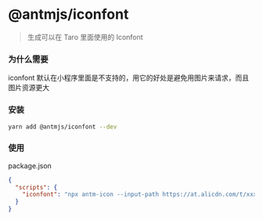 # @antmjs/iconfont

> 生成可以在 Taro 里面使用的 Iconfont

### 为什么需要

iconfont 默认在小程序里面是不支持的，用它的好处是避免用图片来请求，而且图片资源更大

### 安装

```bash
yarn add @antmjs/iconfont --dev
```

### 使用

package.json

```json
{
  "scripts": {
    "iconfont": "npx antm-icon --input-path https://at.alicdn.com/t/xxxx.css --output-path src/iconfont.less"
  }
}
```
